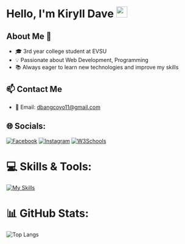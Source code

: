 # Hello, I'm Kiryll Dave <img src="https://github.com/TheDudeThatCode/TheDudeThatCode/raw/master/Assets/Hi.gif" width="29px">

## About Me 🚀
- 🎓 3rd year college student at EVSU
- 💡 Passionate about Web Development, Programming  
- 📚 Always eager to learn new technologies and improve my skills

## 📫 Contact Me
- 📧 Email: dbangcoyo11@gmail.com

## 🌐 Socials:
[![Facebook](https://img.shields.io/badge/Facebook-%231877F2.svg?logo=Facebook&logoColor=white)](https://www.facebook.com/jhinbangcoyo)
[![Instagram](https://img.shields.io/badge/Instagram-E4405F.svg?logo=Instagram&logoColor=white)](https://www.instagram.com/kryll_dave)
[![W3Schools](https://img.shields.io/badge/W3Schools-04AA6D?logo=w3schools&logoColor=fff)](https://www.w3profile.com/davepy)

# 💻 Skills & Tools:
[![My Skills](https://skillicons.dev/icons?i=python,r,html,css,javascript,php,react,git,mysql)](https://skillicons.dev)

# 📊 GitHub Stats:
![Top Langs](https://github-readme-stats.vercel.app/api/top-langs/?username=FoowsIsBack&layout=compact&theme=dark)
